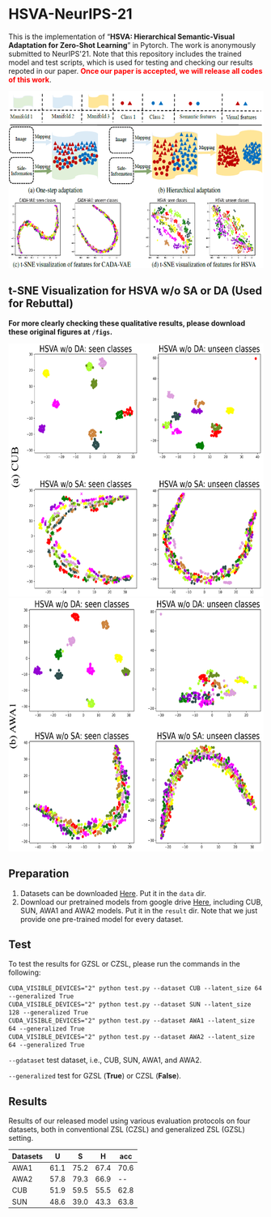 # HSVA-NeurIPS-21
This is the implementation of “**HSVA: Hierarchical Semantic-Visual Adaptation for Zero-Shot Learning**” in Pytorch. The work is anonymously submitted to NeurIPS'21.
Note that this repository includes the trained model and test scripts, which is used for testing and checking our results repoted in our paper. <b style='color:red'>Once our paper is accepted, we will release all codes of this work</b>.<br/>

<center class="half"><img src="./figs/motivation.png" width="700" height="350" alt=""/></center>


## t-SNE Visualization for HSVA w/o SA or DA (Used for Rebuttal)
<b>For more clearly checking these qualitative results, please download these original figures at `/figs`.</b>
<center class="half"><img src="./figs/CUB.png" width="700" height="500" alt=""/></center>
<center class="half"><img src="./figs/AWA1.png" width="700" height="500" alt=""/></center>

## Preparation
1. Datasets can be downloaded [Here](https://datasets.d2.mpi-inf.mpg.de/xian/xlsa17.zip).  Put it in the `data` dir.
2. Download our pretrained models from google drive [Here](https://drive.google.com/drive/folders/1h_hX114jLEa2ah5k1_Yp1nPoclinuRCw?usp=sharing), including CUB, SUN, AWA1 and AWA2 models. Put it in the `result` dir. Note that we just provide one pre-trained model for every dataset.

## Test
To test the results for GZSL or CZSL, please run the commands in the following:
```
CUDA_VISIBLE_DEVICES="2" python test.py --dataset CUB --latent_size 64 --generalized True
CUDA_VISIBLE_DEVICES="2" python test.py --dataset SUN --latent_size 128 --generalized True
CUDA_VISIBLE_DEVICES="2" python test.py --dataset AWA1 --latent_size 64 --generalized True
CUDA_VISIBLE_DEVICES="2" python test.py --dataset AWA2 --latent_size 64 --generalized True
```
`--gdataset` test dataset, i.e., CUB, SUN, AWA1, and AWA2.

`--generalized` test for GZSL (**True**) or CZSL (**False**).
 
## Results
Results of our released model using various evaluation protocols on four datasets, both in conventional ZSL (CZSL) and generalized ZSL (GZSL) setting.

|Datasets | U | S| H| acc |
| ----- | ----- | ----- | ----- | ----- |
| AWA1 | 61.1 |	75.2 |	67.4 | 70.6 |
| AWA2 | 57.8	| 79.3	| 66.9 |  --  |
| CUB  | 51.9	| 59.5 |	55.5 | 62.8 |
| SUN  | 48.6	| 39.0	| 43.3 | 63.8 |

